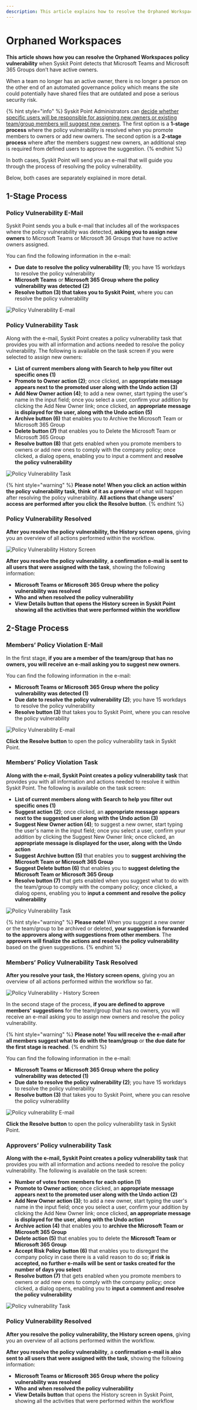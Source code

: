 ```yaml
---
description: This article explains how to resolve the Orphaned Workspaces policy vulnerability in Syskit Point.
---
```


# Orphaned Workspaces

**This article shows how you can resolve the Orphaned Workspaces policy vulnerability** when Syskit Point detects that Microsoft Teams and Microsoft 365 Groups don’t have active owners. 

When a team no longer has an active owner, there is no longer a person on the other end of an automated governance policy which means the site could potentially have shared files that are outdated and pose a serious security risk. 

{% hint style="info" %}
Syskit Point Administrators can [decide whether specific users will be responsible for assigning new owners or existing team/group members will suggest new owners](set-up-policies.md).
The first option is a **1-stage process** where the policy vulnerability is resolved when you promote members to owners or add new owners.
The second option is a **2-stage process** where after the members suggest new owners, an additional step is required from defined users to approve the suggestion. 
{% endhint %}

In both cases, Syskit Point will send you an e-mail that will guide you through the process of resolving the policy vulnerability. 

Below, both cases are separately explained in more detail.

## 1-Stage Process

### Policy Vulnerability E-Mail

Syskit Point sends you a bulk e-mail that includes all of the workspaces where the policy vulnerability was detected, **asking you to assign new owners** to Microsoft Teams or Microsoft 36 Groups that have no active owners assigned.

You can find the following information in the e-mail:
* **Due date to resolve the policy vulnerability (1)**; you have 15 workdays to resolve the policy vulnerability
* **Microsoft Teams** or **Microsoft 365 Group where the policy vulnerability was detected (2)**
* **Resolve button (3) that takes you to Syskit Point**, where you can resolve the policy vulnerability

![Policy Vulnerability E-mail](../../.gitbook/assets/orphaned-resources-assign-owners-email.png)

### Policy Vulnerability Task

Along with the e-mail, Syskit Point creates a policy vulnerability task that provides you with all information and actions needed to resolve the policy vulnerability. 
The following is available on the task screen if you were selected to assign new owners:
* **List of current members along with Search to help you filter out specific ones (1)**
* **Promote to Owner action (2)**; once clicked, an **appropriate message appears next to the promoted user along with the Undo action (3)**
* **Add New Owner action (4)**; to add a new owner, start typing the user's name in the input field; once you select a user, confirm your addition by clicking the Add New Owner link; once clicked, an **appropriate message is displayed for the user, along with the Undo action (5)**
* **Archive button (6)** that enables you to Archive the Microsoft Team or Microsoft 365 Group
* **Delete button (7)** that enables you to Delete the Microsoft Team or Microsoft 365 Group
* **Resolve button (8)** that gets enabled when you promote members to owners or add new ones to comply with the company policy; once clicked, a dialog opens, enabling you to input a comment and **resolve the policy vulnerability**

![Policy Vulnerability Task](../../.gitbook/assets/orphaned-resources-policy-violation-task.png)

{% hint style="warning" %}
**Please note!**
**When you click an action within the policy vulnerability task, think of it as a preview** of what will happen after resolving the policy vulnerability.
**All actions that change users' access are performed after you click the Resolve button**. 
{% endhint %}

### Policy Vulnerability Resolved

**After you resolve the policy vulnerability, the History screen opens**, giving you an overview of all actions performed within the workflow.

![Policy Vulnerability History Screen](../../.gitbook/assets/orphaned-resources-policy-history-screen.png)

**After you resolve the policy vulnerability**, **a confirmation e-mail is sent to all users that were assigned with the task**, showing the following information:
* **Microsoft Teams or Microsoft 365 Group where the policy vulnerability was resolved**
* **Who and when resolved the policy vulnerability**
* **View Details button that opens the History screen in Syskit Point showing all the activities that were performed within the workflow**

## 2-Stage Process

### Members’ Policy Violation E-Mail

In the first stage, **if you are a member of the team/group that has no owners, you will receive an e-mail asking you to suggest new owners**. 

You can find the following information in the e-mail:
* **Microsoft Teams or Microsoft 365 Group where the policy vulnerability was detected (1)**
* **Due date to resolve the policy vulnerability (2)**; you have 15 workdays to resolve the policy vulnerability
* **Resolve button (3)** that takes you to Syskit Point, where you can resolve the policy vulnerability

![Policy Vulnerability E-mail](../../.gitbook/assets/orphaned-resources-assign-owners-email.png)

**Click the Resolve button** to open the policy vulnerability task in Syskit Point.

### Members’ Policy Violation Task

**Along with the e-mail, Syskit Point creates a policy vulnerability task** that provides you with all information and actions needed to resolve it within Syskit Point. 
The following is available on the task screen:
* **List of current members along with Search to help you filter out specific ones (1)**
* **Suggest action (2)**; once clicked, an **appropriate message appears next to the suggested user along with the Undo action (3)**
* **Suggest New Owner action (4)**; to suggest a new owner, start typing the user's name in the input field; once you select a user, confirm your addition by clicking the Suggest New Owner link; once clicked, an **appropriate message is displayed for the user, along with the Undo action**
* **Suggest Archive button (5)** that enables you to **suggest archiving the Microsoft Team or Microsoft 365 Group**
* **Suggest Delete button (6)** that enables you to **suggest deleting the Microsoft Team or Microsoft 365 Group**
* **Resolve button (7)** that gets enabled when you suggest what to do with the team/group to comply with the company policy; once clicked, a dialog opens, enabling you to **input a comment and resolve the policy vulnerability**

![Policy Vulnerability Task](../../.gitbook/assets/orphaned-resources-policy-violation-task-member.png)

{% hint style="warning" %}
**Please note!**
When you suggest a new owner or the team/group to be archived or deleted, **your suggestion is forwarded to the approvers along with suggestions from other members**. The **approvers will finalize the actions and resolve the policy vulnerability** based on the given suggestions. 
{% endhint %}

### Members’ Policy Vulnerability Task Resolved

**After you resolve your task, the History screen opens**, giving you an overview of all actions performed within the workflow so far.

![Policy Vulnerability - History Screen](../../.gitbook/assets/orphaned-resources-policy-history-screen-suggested.png)

In the second stage of the process, **if you are defined to approve members' suggestions** for the team/group that has no owners, you will receive an e-mail asking you to assign new owners and resolve the policy vulnerability. 

{% hint style="warning" %}
**Please note!**
**You will receive the e-mail after all members suggest what to do with the team/group** or **the due date for the first stage is reached**.
{% endhint %}

You can find the following information in the e-mail:
* **Microsoft Teams or Microsoft 365 Group where the policy vulnerability was detected (1)**
* **Due date to resolve the policy vulnerability (2)**; you have 15 workdays to resolve the policy vulnerability
* **Resolve button (3)** that takes you to Syskit Point, where you can resolve the policy vulnerability

![Policy vulnerability E-mail](../../.gitbook/assets/orphaned-resources-assign-owners-email-approvers.png)

**Click the Resolve button** to open the policy vulnerability task in Syskit Point.

### Approvers’ Policy vulnerability Task

**Along with the e-mail, Syskit Point creates a policy vulnerability task** that provides you with all information and actions needed to resolve the policy vulnerability. 
The following is available on the task screen:
* **Number of votes from members for each option (1)**
* **Promote to Owner action**; once clicked, an **appropriate message appears next to the promoted user along with the Undo action (2)**
* **Add New Owner action (3)**; to add a new owner, start typing the user's name in the input field; once you select a user, confirm your addition by clicking the Add New Owner link; once clicked, **an appropriate message is displayed for the user, along with the Undo action**
* **Archive action (4)** that enables you to **archive the Microsoft Team or Microsoft 365 Group**
* **Delete action (5)** that enables you to delete the **Microsoft Team or Microsoft 365 Group**
* **Accept Risk Policy button (6)** that enables you to disregard the company policy in case there is a valid reason to do so; **if risk is accepted, no further e-mails will be sent or tasks created for the number of days you select**
* **Resolve button (7)** that gets enabled when you promote members to owners or add new ones to comply with the company policy; once clicked, a dialog opens, enabling you to **input a comment and resolve the policy vulnerability**

![Policy vulnerability Task](../../.gitbook/assets/orphaned-resources-policy-violation-task-approver.png)

### Policy Vulnerability Resolved

**After you resolve the policy vulnerability, the History screen opens**, giving you an overview of all actions performed within the workflow.

**After you resolve the policy vulnerability**, a **confirmation e-mail is also sent to all users that were assigned with the task**, showing the following information:
* **Microsoft Teams or Microsoft 365 Group where the policy vulnerability was resolved**
* **Who and when resolved the policy vulnerability**
* **View Details button** that opens the History screen in Syskit Point, showing all the activities that were performed within the workflow

